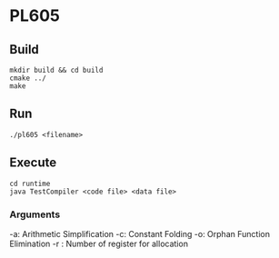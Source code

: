 # PL605

## Build
```
mkdir build && cd build
cmake ../
make
```

## Run
```
./pl605 <filename>
```

## Execute
```
cd runtime
java TestCompiler <code file> <data file>
```
### Arguments
-a: Arithmetic Simplification
-c: Constant Folding
-o: Orphan Function Elimination
-r <int>: Number of register for allocation